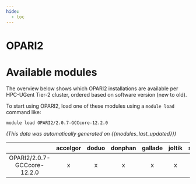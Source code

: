 ```yaml
---
hide:
  - toc
---
```


OPARI2
======

# Available modules


The overview below shows which OPARI2 installations are available per HPC-UGent Tier-2 cluster, ordered based on software version (new to old).

To start using OPARI2, load one of these modules using a `module load` command like:

```shell
module load OPARI2/2.0.7-GCCcore-12.2.0
```

*(This data was automatically generated on {{modules_last_updated}})*  

| |accelgor|doduo|donphan|gallade|joltik|shinx|skitty|
| :---: | :---: | :---: | :---: | :---: | :---: | :---: | :---: |
|OPARI2/2.0.7-GCCcore-12.2.0|x|x|x|x|x|x|x|
